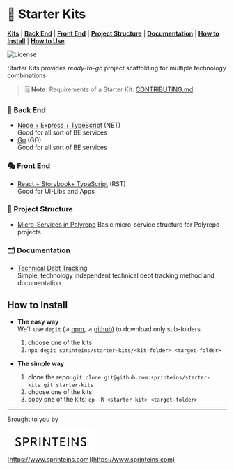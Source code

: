 # 🧰 Starter Kits

<p align=="center">

**[Kits](#kits)** | **[Back End](#-back-end)** | **[Front End](#-front-end)** | **[Project Structure](#-project-structure)** | **[Documentation](#-documentation)** |
**[How to Install](#how-to-install)** | **[How to Use](#how-to-use)**

</p>


![License](https://img.shields.io/github/license/sprinteins/starter-kits)

Starter Kits provides _ready-to-go_ project scaffolding
for multiple technology combinations

> 🗒  **Note:** Requirements of a Starter Kit: [CONTRIBUTING.md](./CONTRIBUTING.md)

### 🏢 Back End

- [Node + Express + TypeScript](./node-typescript) (NET)  
  Good for all sort of BE services
- [Go](./go) (GO)  
  Good for all sort of BE services
  
### 🎭 Front End

- [React + Storybook+ TypeScript](./react-storybook-typescript) (RST)  
  Good for UI-Libs and Apps

### 🎡 Project Structure

- [Micro-Services in Polyrepo](./microservices-polyrepo)
  Basic micro-service structure for Polyrepo projects

### 🗂 Documentation

- [Technical Debt Tracking](./technical-debt-tracking)  
  Simple, technology independent technical debt tracking method and documentation
  
## How to Install

- **The easy way**  
  We'll use `degit` (↗ [npm](https://www.npmjs.com/package/degit),
  ↗ [github](https://github.com/Rich-Harris/degit)) to download only sub-folders

  1. choose one of the kits
  2. `npx degit sprinteins/starter-kits/<kit-folder> <target-folder>`

- **The simple way**

  1. clone the repo: `git clone git@github.com:sprinteins/starter-kits.git starter-kits`
  2. choose one of the kits
  3. copy one of the kits: `cp -R <starter-kit> <target-folder>`

----

Brought to you by

[![SprintEins](./_assets/sprinteins_logo_black_s.png)](https://www.sprinteins.com)  
[https://www.sprinteins.com](https://www.sprinteins.com)
